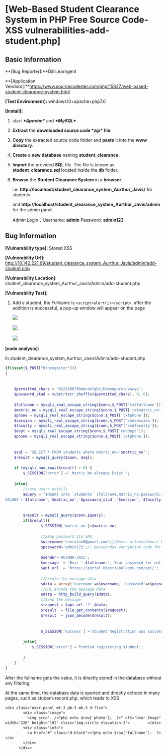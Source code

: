 # [Web-Based Student Clearance System in PHP Free Source Code-XSS vulnerabilities-add-student.php]

## Basic Information

**[Bug Reporter]:**DililLearngent

**[Application Vendors]:**https://www.sourcecodester.com/php/15627/web-based-student-clearance-system.html

**[Test Environment]:** windows10+apache+php7.0

**[Install]:**

1. start ***\*Apache\**** and ***\*MySQL\****.

2. **Extract** the **downloaded source code \**zip\** file**.

3. **Copy** the extracted source code folder and **paste** it into the **www directory**.

4. **Create** a **new database** naming **student_clearance**.

5. **Import** the provided **SQL** file. The file is known as **student_clearance.sql** located inside the **db** folder.

6. **Browse** the **Student Clearance System** in a **browser**. 

   i.e. **http://localhost/student_clearance_system_Aurthur_Javis/** for students 

   and **http://localhost/student_clearance_system_Aurthur_Javis/admin** for the admin panel.

   Admin Login：Username: **admin**      Password: **admin123**

## Bug Information

**[Vulnerability type]:** Stored XSS

**[Vulnerability Url]:** http://10.142.221.69/student_clearance_system_Aurthur_Javis/admin/add-student.php

**[Vulnerability Location]:** student_clearance_system_Aurthur_Javis/Admin/add-student.php

**[Vulnerability Test]:**

1. Add a student, the Fullname is `<script>alert(1)</script>`, after the addition is successful, a pop-up window will appear on the page

   ![](..\..\img\20230330135401.png)

   ![](..\..\img\20230330135525.png)

   ![](..\..\img\20230330135603.png)


**[code analysis]:**

In student_clearance_system_Aurthur_Javis/Admin/add-student.php

```php
if(isset($_POST["btnregister"]))
{


    $permitted_chars = '0123456789abcdefghijklmnopqrstuvwxyz';
    $password_stud = substr(str_shuffle($permitted_chars), 0, 6);

    $fullname = mysqli_real_escape_string($conn,$_POST['txtfullname']);
    $matric_no = mysqli_real_escape_string($conn,$_POST['txtmatric_no']);
    $phone = mysqli_real_escape_string($conn,$_POST['txtphone']);
    $session = mysqli_real_escape_string($conn,$_POST['cmdsession']);
    $faculty = mysqli_real_escape_string($conn,$_POST['cmdfaculty']);
    $dept = mysqli_real_escape_string($conn,$_POST['cmddept']);
    $phone = mysqli_real_escape_string($conn,$_POST['txtphone']);


    $sql = "SELECT * FROM students where matric_no='$matric_no'";
    $result = mysqli_query($conn, $sql);

    if (mysqli_num_rows($result) > 0) {
        $_SESSION['error'] =' Matric No already Exist ';

    }else{
        //save users details
        $query = "INSERT into `students` (fullname,matric_no,password,session,faculty,dept,phone,photo)
VALUES ('$fullname','$matric_no','$password_stud','$session','$faculty','$dept','$phone','uploads/avatar_nick.png')";


        $result = mysqli_query($conn,$query);
        if($result){
                $_SESSION['matric_no']=$matric_no;

                //SEnd password Via SMS
                $username='rexrolex0@gmail.com';//Note: urlencodemust be added forusernameand 
                $password='admin123';// passwordas encryption code for security purpose.

                $sender='AUTHUR-JAVI';
                $message  = 'Dear '.$fullname.', Your password for online clearance system is :'.$password_stud.' ';
                $api_url  = 'https://portal.nigeriabulksms.com/api/';

                //Create the message data
                $data = array('username'=>$username, 'password'=>$password, 'sender'=>$sender, 'message'=>$message, 'mobiles'=>$phone);
                //URL encode the message data
                $data = http_build_query($data);
                //Send the message
                $request = $api_url.'?'.$data;
                $result  = file_get_contents($request);
                $result  = json_decode($result);


                $_SESSION['success'] ='Student Registration was successful';

		}else{
			$_SESSION['error'] ='Problem registering student';

		}
	}
}
```

After the fullname gets the value, it is directly stored in the database without any filtering

At the same time, the database data is queried and directly echoed in many pages, such as student-record.php, which leads to XSS

```php+HTML
<div class="user-panel mt-3 pb-3 mb-3 d-flex">
        <div class="image">
          <img src="../<?php echo $row['photo'];  ?>" alt="User Image" width="220" height="192" class="img-circle elevation-2">        </div>
        <div class="info">
          <a href="#" class="d-block"><?php echo $row['fullname'];  ?></a>
        </div>
      </div>
```

